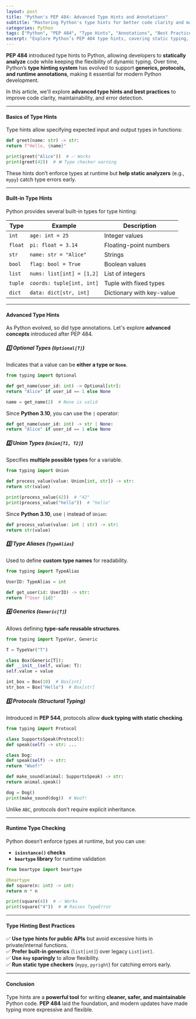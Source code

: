 ```yaml
---
layout: post
title: "Python's PEP 484: Advanced Type Hints and Annotations"
subtitle: "Mastering Python's type hints for better code clarity and maintainability"
categories: Python
tags: ["Python", "PEP 484", "Type Hints", "Annotations", "Best Practices"]
excerpt: "Explore Python’s PEP 484 type hints, covering static typing, generics, protocols, and advanced annotations to write more readable and maintainable code."
---
```




**PEP 484** introduced type hints to Python, allowing developers to **statically analyze** code while keeping the flexibility of dynamic typing. Over time, Python’s **type hinting system** has evolved to support **generics, protocols, and runtime annotations**, making it essential for modern Python development.

In this article, we'll explore **advanced type hints and best practices** to improve code clarity, maintainability, and error detection.

---

#### Basics of Type Hints

Type hints allow specifying expected input and output types in functions:

```python  
def greet(name: str) -> str:  
return f"Hello, {name}"

print(greet("Alice"))  # ✅ Works  
print(greet(42))  # ❌ Type checker warning  
```

These hints don’t enforce types at runtime but **help static analyzers** (e.g., `mypy`) catch type errors early.

---

#### Built-in Type Hints

Python provides several built-in types for type hinting:

| Type          | Example                 | Description                 |  
|--------------|-------------------------|-----------------------------|  
| `int`       | `age: int = 25`         | Integer values              |  
| `float`     | `pi: float = 3.14`      | Floating-point numbers      |  
| `str`       | `name: str = "Alice"`   | Strings                     |  
| `bool`      | `flag: bool = True`     | Boolean values              |  
| `list`      | `nums: list[int] = [1,2]` | List of integers           |  
| `tuple`     | `coords: tuple[int, int]` | Tuple with fixed types    |  
| `dict`      | `data: dict[str, int]`  | Dictionary with key-value   |  

---

#### Advanced Type Hints

As Python evolved, so did type annotations. Let's explore **advanced concepts** introduced after PEP 484.

##### 1️⃣ **Optional Types** (`Optional[T]`)

Indicates that a value can be **either a type or `None`**.

```python  
from typing import Optional

def get_name(user_id: int) -> Optional[str]:  
return "Alice" if user_id == 1 else None

name = get_name(2)  # None is valid  
```

Since **Python 3.10**, you can use the `|` operator:

```python  
def get_name(user_id: int) -> str | None:  
return "Alice" if user_id == 1 else None  
```

##### 2️⃣ **Union Types** (`Union[T1, T2]`)

Specifies **multiple possible types** for a variable.

```python  
from typing import Union

def process_value(value: Union[int, str]) -> str:  
return str(value)

print(process_value(42))  # "42"  
print(process_value("hello"))  # "hello"  
```

Since **Python 3.10**, use `|` instead of `Union`:

```python  
def process_value(value: int | str) -> str:  
return str(value)  
```

##### 3️⃣ **Type Aliases** (`TypeAlias`)

Used to define **custom type names** for readability.

```python  
from typing import TypeAlias

UserID: TypeAlias = int

def get_user(id: UserID) -> str:  
return f"User {id}"  
```

##### 4️⃣ **Generics (`Generic[T]`)**

Allows defining **type-safe reusable structures**.

```python  
from typing import TypeVar, Generic

T = TypeVar("T")

class Box(Generic[T]):  
def __init__(self, value: T):  
self.value = value

int_box = Box(10)  # Box[int]  
str_box = Box("Hello")  # Box[str]  
```

##### 5️⃣ **Protocols (Structural Typing)**

Introduced in **PEP 544**, protocols allow **duck typing with static checking**.

```python  
from typing import Protocol

class SupportsSpeak(Protocol):  
def speak(self) -> str: ...

class Dog:  
def speak(self) -> str:  
return "Woof!"

def make_sound(animal: SupportsSpeak) -> str:  
return animal.speak()

dog = Dog()  
print(make_sound(dog))  # Woof!  
```

Unlike `ABC`, protocols don’t require explicit inheritance.

---

#### Runtime Type Checking

Python doesn’t enforce types at runtime, but you can use:

- **`isinstance()` checks**
- **`beartype` library** for runtime validation

```python  
from beartype import beartype

@beartype  
def square(n: int) -> int:  
return n * n

print(square(4))  # ✅ Works  
print(square("4"))  # ❌ Raises TypeError  
```

---

#### Type Hinting Best Practices

✅ **Use type hints for public APIs** but avoid excessive hints in private/internal functions.  
✅ **Prefer built-in generics** (`list[int]`) over legacy `List[int]`.  
✅ **Use `Any` sparingly** to allow flexibility.  
✅ **Run static type checkers** (`mypy`, `pyright`) for catching errors early.

---

#### Conclusion

Type hints are a **powerful tool** for writing **cleaner, safer, and maintainable** Python code. **PEP 484** laid the foundation, and modern updates have made typing more expressive and flexible.

  
